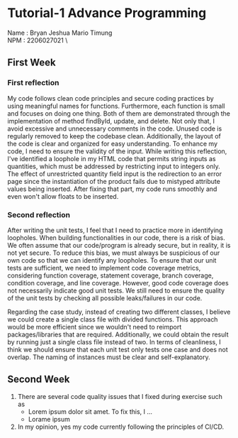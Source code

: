 # Tutorial-1 Advance Programming
Name : Bryan Jeshua Mario Timung \
NPM : 2206027021 \

## First Week
### First reflection
My code follows clean code principles and secure coding practices by using meaningful names for functions. Furthermore, each function is small and focuses on doing one thing. Both of them are demonstrated through the implementation of method findById, update, and delete. Not only that, I avoid excessive and unnecessary comments in the code. 
Unused code is regularly removed to keep the codebase clean. Additionally, the layout of the code is clear and organized for easy understanding.
To enhance my code, I need to ensure the validity of the input. While writing this reflection, I've identified a loophole in my HTML code that permits string inputs as quantities, which must be addressed by restricting input to integers only. The effect of unrestricted quantity field input is the redirection to an error page since the instantiation of the product fails due to mistyped attribute values being inserted. After fixing that part, my code runs smoothly and even won't allow floats to be inserted.


### Second reflection
After writing the unit tests, I feel that I need to practice more in identifying loopholes. When building functionalities in our code, there is a risk of bias. We often assume that our code/program is already secure, but in reality, it is not yet secure. To reduce this bias, we must always be suspicious of our own code so that we can identify any loopholes. To ensure that our unit tests are sufficient, we need to implement code coverage metrics, considering function coverage, statement coverage, branch coverage, condition coverage, and line coverage. However, good code coverage does not necessarily indicate good unit tests. We still need to ensure the quality of the unit tests by checking all possible leaks/failures in our code.

Regarding the case study, instead of creating two different classes, I believe we could create a single class file with divided functions. This approach would be more efficient since we wouldn't need to reimport packages/libraries that are required. Additionally, we could obtain the result by running just a single class file instead of two. In terms of cleanliness, I think we should ensure that each unit test only tests one case and does not overlap. The naming of instances must be clear and self-explanatory.

## Second Week
1. There are several code quality issues that I fixed during exercise such as
   - Lorem ipsum dolor sit amet. To fix this, I ...
   - Lorame ipsum
2. In my opinion, yes my code currently following the principles of CI/CD.